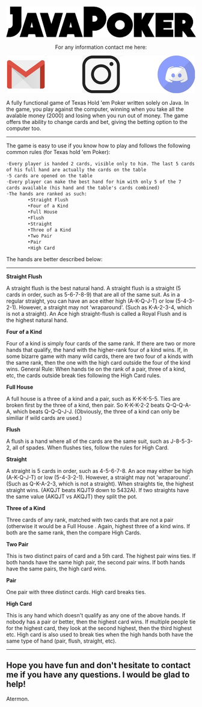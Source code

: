 <p align="center"><img src="https://github.com/John-Athanasopoulos/Java-Poker/blob/master/Photos/quartzo-bold.png"></p>

<p align="center">For any information contact me here:</p>

<p align="center"><a href="mailto:john.athanasopoulos.dim@gmail.com"><img src="https://github.com/John-Athanasopoulos/Java-Poker/blob/master/Photos/gmaillogo.jpg"></a><img src="https://github.com/John-Athanasopoulos/Java-Poker/blob/master/Photos/blank.jpg"><a href="https://www.instagram.com/giannis_.athanasopoulos/"><img src="https://github.com/John-Athanasopoulos/Java-Poker/blob/master/Photos/instagramlogo.jpg"></a><img src="https://github.com/John-Athanasopoulos/Java-Poker/blob/master/Photos/blank.jpg"><a href="#discord"><img src="https://github.com/John-Athanasopoulos/Java-Poker/blob/master/Photos/discordlogo.jpg"></a></p>

A fully functional game of Texas Hold 'em Poker written solely on Java. In the game, you play against the computer, winning when you take all the avalable money (2000) and losing when you run out of money. The game offers the ability to change cards and bet, giving the betting option to the computer too.

<hr>

The game is easy to use if you know how to play and follows the following common rules (for Texas hold 'em Poker):

    ◦Every player is handed 2 cards, visible only to him. The last 5 cards of his full hand are actually the cards on the table
    ◦5 cards are opened on the table
    ◦Every player can make the best hand for him with only 5 of the 7 cards available (his hand and the table's cards combined)
    ◦The hands are ranked as such:
            ‣Straight Flush
            ‣Four of a Kind
            ‣Full House
            ‣Flush
            ‣Straight
            ‣Three of a Kind
            ‣Two Pair
            ‣Pair
            ‣High Card

The hands are better described below:

<hr>

<b>Straight Flush</b>

A straight flush is the best natural hand. A straight flush is a straight (5 cards in order, such as 5-6-7-8-9) that are all of the same suit. As in a regular straight, you can have an ace either high (A-K-Q-J-T) or low (5-4-3-2-1). However, a straight may not 'wraparound'. (Such as K-A-2-3-4, which is not a straight). An Ace high straight-flush is called a Royal Flush and is the highest natural hand.

<b>Four of a Kind</b>

Four of a kind is simply four cards of the same rank. If there are two or more hands that qualify, the hand with the higher-rank four of a kind wins. If, in some bizarre game with many wild cards, there are two four of a kinds with the same rank, then the one with the high card outside the four of the kind wins. General Rule: When hands tie on the rank of a pair, three of a kind, etc, the cards outside break ties following the High Card rules.

<b>Full House</b>

A full house is a three of a kind and a pair, such as K-K-K-5-5. Ties are broken first by the three of a kind, then pair. So K-K-K-2-2 beats Q-Q-Q-A-A, which beats Q-Q-Q-J-J. (Obviously, the three of a kind can only be similiar if wild cards are used.)

<b>Flush</b>

A flush is a hand where all of the cards are the same suit, such as J-8-5-3-2, all of spades. When flushes ties, follow the rules for High Card.

<b>Straight</b>

A straight is 5 cards in order, such as 4-5-6-7-8. An ace may either be high (A-K-Q-J-T) or low (5-4-3-2-1). However, a straight may not 'wraparound'. (Such as Q-K-A-2-3, which is not a straight). When straights tie, the highest straight wins. (AKQJT beats KQJT9 down to 5432A). If two straights have the same value (AKQJT vs AKQJT) they split the pot.

<b>Three of a Kind</b>

Three cards of any rank, matched with two cards that are not a pair (otherwise it would be a Full House . Again, highest three of a kind wins. If both are the same rank, then the compare High Cards.

<b>Two Pair</b>

This is two distinct pairs of card and a 5th card. The highest pair wins ties. If both hands have the same high pair, the second pair wins. If both hands have the same pairs, the high card wins.

<b>Pair</b>

One pair with three distinct cards. High card breaks ties.

<b>High Card</b>

This is any hand which doesn't qualify as any one of the above hands. If nobody has a pair or better, then the highest card wins. If multiple people tie for the highest card, they look at the second highest, then the third highest etc. High card is also used to break ties when the high hands both have the same type of hand (pair, flush, straight, etc).

<hr>

Hope you have fun and don't hesitate to contact me if you have any questions. I would be glad to help!
-------
Atermon.

